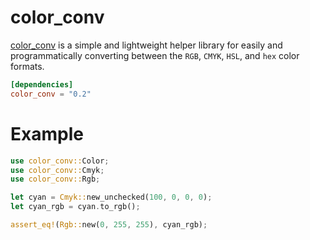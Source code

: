# color_conv

[color_conv](https://crates.io/crates/color_conv) is a simple and lightweight helper library for easily and programmatically converting between the `RGB`, `CMYK`, `HSL`, and `hex` color formats.

```toml
[dependencies]
color_conv = "0.2"
```

# Example

```rust
use color_conv::Color;
use color_conv::Cmyk;
use color_conv::Rgb;

let cyan = Cmyk::new_unchecked(100, 0, 0, 0);
let cyan_rgb = cyan.to_rgb();

assert_eq!(Rgb::new(0, 255, 255), cyan_rgb);
```
